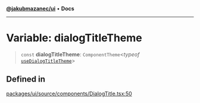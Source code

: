 [**@jakubmazanec/ui**](../README.md) • **Docs**

---

# Variable: dialogTitleTheme

> `const` **dialogTitleTheme**: `ComponentTheme`\<_typeof_
> [`useDialogTitleTheme`](../functions/useDialogTitleTheme.md)\>

## Defined in

[packages/ui/source/components/DialogTitle.tsx:50](https://github.com/jakubmazanec/tools/blob/29163046acd1da0224b08fd05ca40f385e9ab4e5/packages/ui/source/components/DialogTitle.tsx#L50)
